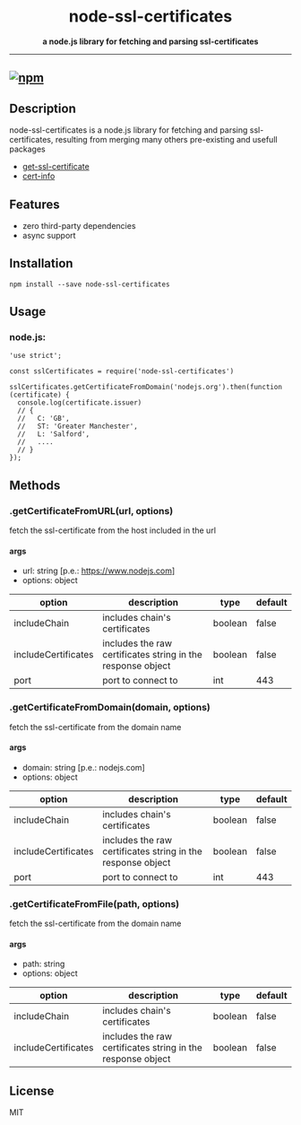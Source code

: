 <h1 align="center"> node-ssl-certificates </h1>
<p align="center">
  <b >a node.js library for fetching and parsing ssl-certificates</b>
</p>

<hr/>

[![npm](https://img.shields.io/badge/npm-v0.2.0-blue.svg)](https://www.npmjs.com/package/node-ssl-certificates)
---

## Description
node-ssl-certificates is a node.js library for fetching and parsing ssl-certificates, resulting from merging many others pre-existing and usefull packages

* [get-ssl-certificate](https://www.npmjs.com/package/get-ssl-certificate)  
* [cert-info](https://www.npmjs.com/package/cert-info)  

## Features
  * zero third-party dependencies
  * async support


## Installation

```
npm install --save node-ssl-certificates
```

## Usage

### node.js:

```
'use strict';
 
const sslCertificates = require('node-ssl-certificates')
 
sslCertificates.getCertificateFromDomain('nodejs.org').then(function (certificate) {
  console.log(certificate.issuer)
  // { 
  //   C: 'GB',
  //   ST: 'Greater Manchester',
  //   L: 'Salford',
  //   ....
  // }
});
```

## Methods

### .getCertificateFromURL(url, options)

fetch the ssl-certificate from the host included in the url

#### args

- url: string [p.e.: https://www.nodejs.com]
- options: object

| option| description | type | default |
| --- | ---- | ---- | ---- |
| includeChain | includes chain's certificates | boolean | false |
| includeCertificates | includes the raw certificates string in the response object | boolean | false |
| port | port to connect to | int | 443 |

### .getCertificateFromDomain(domain, options)

fetch the ssl-certificate from the domain name

#### args

- domain: string [p.e.: nodejs.com]
- options: object

| option| description | type | default |
| --- | ---- | ---- | ---- |
| includeChain | includes chain's certificates | boolean | false |
| includeCertificates | includes the raw certificates string in the response object | boolean | false |
| port | port to connect to | int | 443 |

### .getCertificateFromFile(path, options)

fetch the ssl-certificate from the domain name

#### args

- path: string
- options: object

| option| description | type | default |
| --- | ---- | ---- | ---- |
| includeChain | includes chain's certificates | boolean | false |
| includeCertificates | includes the raw certificates string in the response object | boolean | false |

## License

MIT

